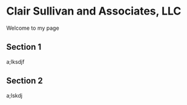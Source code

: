 # Clair Sullivan and Associates, LLC

Welcome to my page

## Section 1

a;lksdjf

## Section 2

a;lskdj
